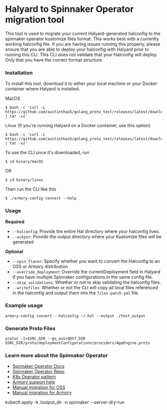 # Halyard to Spinnaker Operator migration tool

This tool is used to migrate your current Halyard-generated halconfig to the spinnaker operator kustomize files format. This works best with a currently working halconfig file. If you are having issues running this properly, please ensure that you are able to deploy your halconfig with Halyard prior to running this CLI. This CLI does not validate that your Halconfig will deploy. Only that you have the correct format structure.

### Installation
To install this tool, download it to either your local machine or your Docker container where Halyard is installed.


MacOS
```
$ bash -c 'curl -L https://github.com/austinthao5/golang_proto_test/releases/latest/download/binary.tgz | tar -xz'
```

Linux (If you're running Halyard on a Docker container, use this option)
```
$ bash -c 'curl -L https://github.com/austinthao5/golang_proto_test/releases/latest/download/binary.tgz | tar -xz'
```

To use the CLI once it's downloaded, run
```
$ cd binary/macOS
```

OR

```
$ cd binary/linux
```

Then run the CLI like this
```
$ ./armory-config convert --help
```

### Usage

**Required**
- `--halconfig`: Provide the entire Hal directory where your halconfig lives. 
- `--output`: Provide the output directory where your Kustomize files will be generated

**Optional**
- `--spin_flavor`: Specify whether you want to convert the Halconfig to an OSS or Armory distribution
- `--override_deployment`: Override the currentDeployment field in Halyard if you have multiple Spinnaker configurations in the same config file.
- `--skip_validations`: Whether or not to skip validating the halconfig files.
- `--writefiles`: Whether or not the CLI will copy all local files referenced in the halconfig and output them into the `files-patch.yml` file.

### Example usage
`armory-config convert --halconfig ~/.hal --output ./test_output`

### Generate Proto Files
`protoc -I=$SRC_DIR --go_out=$DST_DIR $SRC_DIR/proto/deploymentConfigurations/providers/AppEngine.proto`

### Learn more about the Spinnaker Operator
- [Spinnaker Operator Docs](https://docs.armory.io/armory-enterprise/installation/armory-operator)
- [Spinnaker Operator Repo](https://github.com/armory/spinnaker-operator)
- [K8s Operator pattern](https://kubernetes.io/docs/concepts/extend-kubernetes/operator/)
- [Armory support help](https://support.armory.io/support)
- [Manual migration for OSS](https://github.com/armory/spinnaker-operator/blob/master/doc/migrate.md)
- [Manual migration for Armory](https://docs.armory.io/armory-enterprise/installation/armory-operator/hal-op-migration/)


kubectl apply -k /output_dir -n spinnaker --server-dry-run